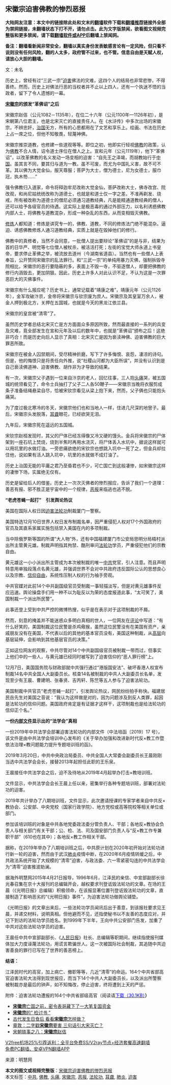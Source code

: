  <h2>宋徽宗迫害佛教的惨烈恶报</h2> <p class="notice"><b>大陆网友注意：本文中的链接除此处和文末的<a href="https://github.com/bannedbook/fanqiang" >翻墙</a>软件下载和<a href="https://github.com/killgcd/justmysocks/blob/master/README.md">翻墙推荐</a>链接外全部为禁网链接，未翻墙状态下打不开，请勿点击。此为文字版禁闻，欲看图文视频完整版和更多禁闻，请下载<a href="https://github.com/bannedbook/fanqiang">翻墙软件或APP</a>后翻墙上禁闻网。</p><p>备注：翻墙看新闻非常安全，翻墙以真实身份发表敏感言论有一定风险，但只看不说则没有任何风险，翻的人太多，政府管不过来，也不管。信息自由是天赋人权，请放心大胆的翻墙。</b></p>  <div class="entry"> <p>文：未名</p> <p>历史上，曾经有过“三武一宗”<a href="https://www.bannedbook.org/bnews/tag/%e8%bf%ab%e5%ae%b3/" class="st_tag internal_tag" rel="tag" title="标签 迫害 下的日志">迫害</a>佛法的灾难，这四个人的结局也非常悲惨，不得善终。然而，历史上对佛法行恶的当权者并不止以上四人，还有一个执迷不悟的当政者，留下了令人遗憾的一幕。</p> <p><b><a href="https://www.bannedbook.org/bnews/tag/%E5%AE%8B%E5%BE%BD%E5%AE%97/" class="st_tag internal_tag" rel="tag" title="标签 宋徽宗 下的日志">宋徽宗</a>的颁发“革佛诏”之后</b></p> <p>宋徽宗赵佶（公元1082－1135年），在位二十六年（公元1100年—1126年初），是宋朝第八位君主，也是北宋灭亡的直接责任人。在《水浒传》中多次出场的宋徽宗，不辨忠奸，<span class='wp_keywordlink'><a href="https://www.bannedbook.org/forum24/topic8925.html" title="《治国大道》" target="_blank">治国</a></span>无方，所有的心思都用在了文艺和享乐上。绘画、书法在历史上占一席之位，但他不知敬畏，轻蔑神佛。</p> <p>宋徽宗推崇道教，也修建一些道观等等。即位之初，他即实行轻视<span class='wp_keywordlink'><a href="https://www.qi-gong.me/buddhism/" title="佛教" target="_blank">佛教</a></span>的政策，认为<a href="https://www.bannedbook.org/bnews/tag/%e4%bd%9b%e6%95%99/" class="st_tag internal_tag" rel="tag" title="标签 佛教 下的日志">佛教</a>不合人情，诏令道士序位在僧人之上。宣和元年（公元1119年），他下“革佛诏”，以改革佛教的名义发动一场变相的迫害：“自先王之泽竭，而胡教始行于<span class='wp_keywordlink_affiliate'><a href="https://www.bannedbook.org/" title="中国" target="_blank">中国</a></span>。虽其言不同，要其归与道为一教。虽不可废，而尤为中国礼义害，故不可不革。其以佛为大觉金仙，服天尊服；菩萨为大士，僧为德士，尼为女德士，服巾冠，执木笏……”</p> <p>强令佛教归入道家，命令将释迦牟尼改称大觉金仙，菩萨改称大士，佛寺改宫、院改观，和尚尼姑统统改称为道德士，也就是和道士仅一字之差。不准再剃发、烧戒，所有被改称为道德士的僧尼必须通习道教经典，凡是能精通道教经典的僧人，还可以给予各级官员的待遇。这实际上是极恶毒的通过外部压力，以名利诱惑佛教内部人士，将佛教与道教混杂，形成一种杂乱的东西，从而变相毁灭佛教。</p> <p><span class='wp_keywordlink'><a href="https://www.qi-gong.me/" title="气功修炼网" target="_blank">修炼</a></span>人都知道：修炼是讲究专一的，佛教、道教，不同的修炼法门绝不能混杂。逼迫、诱惑佛教修炼人通习道教经典，实质上就是在毁掉他们的修行。</p> <p>佛教中的真修者，当然不会同意，一批僧人提出要辩论“革佛诏”的是与非，结果为首的日华严、明觉等七位僧人被杖杀，被活活打死；左街的宝觉大师永道上书皇帝，要求停止革佛之举，被流放去道州（今湖南省道县）。当然也有一些僧人上表奉旨，公开赞同宋徽宗的乱法罪行。和“三武一宗”的单纯用暴力灭佛，强制拆毁寺院相比，宋徽宗的恶行要隐蔽的多，表面上不毁一寺，不驱逐僧人，却要把佛教的修行内涵毁去，更加阴狠。因此，历史上许多人对此认识不足，不认为这是一次罪恶巨大的灭佛事件。</p> <p>宋徽宗有什么报应呢？历史书上，通常记载着“靖康之难”，靖康元年（公元1126年），金军攻破汴京，金帝将宋徽宗与钦宗废为庶人。宋徽宗及其皇室万余人，被金人押到极北方，关押在五国城，也就是今天的黑龙江依兰县。</p> <p>宋徽宗的皇宫被“清零”了。</p> <p>虽然历史学者总结北宋灭亡是方方面面众多原因所致，然而最直接的一系列的兵变及灾难，竟全部发生在宣和元年及以后的数年中，也就是“革佛诏”颁布之后！这绝非巧合！而是历史向后人显示了真相：北宋灭亡是因为亵渎神佛、迫害佛教的巨大罪恶所致。</p>  <p>宋徽宗在被金人囚禁期间，受尽精神折磨，写下了许多悔恨、哀怨，凄凉的诗句。但是，他的悔恨只是将责任向外推，说“社稷山河都为大臣所误”，并没有认识到是自己亵渎佛道神、迫害佛教、胡作非为才导致的结果。</p> <p>有一次，宋徽宗父子遇到一位来自汴京的老人，回忆往事，三人抱<a href="https://www.bannedbook.org/bnews/tag/%e5%a4%b4%e7%97%9b/" class="st_tag internal_tag" rel="tag" title="标签 头痛 下的日志">头痛</a>哭，被五国城的统领看见了，命令士兵抽打了父子二人各50鞭子——宋徽宗当晚将衣服剪成条子准备结绳悬梁自尽，恰被宋钦宗看见从梁上抱下来，然而，父子俩也只能抱头痛哭。</p> <p>为了度过极北寒冷的冬天，宋徽宗他们也和当地人一样，住进几尺深的地窨子。最后，宋徽宗头发脱落，<a href="https://www.bannedbook.org/bnews/tag/%E8%80%B3%E8%81%8B/" class="st_tag internal_tag" rel="tag" title="标签 耳聋 下的日志">耳聋</a>眼花，已经欲哭无泪。</p> <p>九年后，宋徽宗死在遥远的五国城。</p> <p>宋钦宗赵桓发现时，其父的尸体已经冻得像又冷又硬的馒头。金兵将宋徽宗的尸体架到一座石坑上焚烧，烧到半焦时再用水浇灭，将尸体丢入水坑中，据说这样就可以用坑里的水做灯油。一旁悲痛欲绝的宋钦宗也想跳入坑中一死了之，但金兵却拉住他，说如果有活人跳入坑中，坑里的水就做不成灯油了。</p> <p>历史上治国无能的平庸之君乃至昏君也不少，可亡国亡到这般凄惨，如宋徽宗这样的凄惨下场，实属绝无仅有。</p> <p>历史是留给后人的借鉴。历史上一次次灭佛者的惨烈报应，告诉了我们一个道理：善恶有报、邪不胜正是宇宙中的一个规律，<a href="https://www.bannedbook.org/bnews/tag/%E6%81%B6%E6%8A%A5/" class="st_tag internal_tag" rel="tag" title="标签 恶报 下的日志">恶报</a>来临逃也逃不脱。</p> <p><b>“老虎苍蝇一起打”　引发舆论热议</b></p> <p>美国在国际人权日因<span class='wp_keywordlink'><a href="https://www.bannedbook.org/forum11/topic278.html" title="评江泽民与中共相互利用迫害法轮功" target="_blank">迫害法轮功</a></span>制裁厦门一警察。</p> <p>美国特选12月10日世界人权日发布制裁名单，因严重侵犯人权对17个外国政府的官员及其直系家属实施包括禁入美国在内的多项制裁。</p> <p>当中除俄罗斯等国的所谓“大人物”外，还有中国福建厦门市公安局思明分局梧村派出所主管黄元雄。制裁声明指其拘禁、酷刑审问<a href="https://www.bannedbook.org/bnews/tag/%e6%b3%95%e8%bd%ae%e5%8a%9f/" class="st_tag internal_tag" rel="tag" title="标签 法轮功 下的日志">法轮功</a>学员，严重侵犯他们的宗教自由。</p>  <p>黄元雄这一小小派出所主管成为本次被制裁的唯一<a href="https://www.bannedbook.org/bnews/tag/%e4%b8%ad%e5%85%b1/" class="st_tag internal_tag" rel="tag" title="标签 中共 下的日志">中共</a>党官，引人注意。而且声明特意用单独段落点名黄元雄，并强调世界不会对中共政府违反国际公认的思想良心以及宗教、<span class='wp_keywordlink'><a href="https://www.bannedbook.org/forum11/topic307.html" title="禁片：在中国宗教信仰自由吗？" target="_blank">信仰自由</a></span>，系统性压制人权的行为袖手旁观。</p> <p>中共官媒对此前14个中共副国级官员受制裁一事轻描淡写，但是对黄元雄事件反应迅速。舆论操盘手们用一种不以为耻反以为荣的态度报道此事，“太可笑了，美国制裁一个派出所民警”。</p> <p>此事还登上受到中共严控的微博热搜，似乎是在表示对于这项制裁的不屑。</p> <p>然而，刻意的掩盖并不能迷惑众多明白真相的世人，一位网友在<span class='wp_keywordlink_affiliate'><a href="https://www.bannedbook.org/bnews/comments/" title="新闻评论" target="_blank">评论</a></span>中写道：“有什么好笑的，美国制裁这位民警是杀鸡儆猴，虽然这位民警没有在美国有资产，亲戚朋友没有在美国，不代表以后的其他的基本官员没有，美国这种制裁，从<span class='wp_keywordlink_affiliate'><a href="https://www.bannedbook.org/bnews/ccpdope/" title="中共高层内幕" target="_blank">高层</a></span>向基层延伸，会影响到其他基层官员的决策。”</p> <p>正如这位网友的观察，中共尽管对14个中共副国级官员被制裁一带而过，但事实上他们中的一些人，与黄元雄已经同时被写到了迫害信仰的“恶人罪行榜”上。</p> <p>12月7日，美国国务院与财政部就中共强行通过“港版国安法”、破坏香港人权宣布制裁14名中共全国人大副委员长。核查14名被制裁的中共人大副委员长名单，发现至少有王晨、曹建明、张春贤、吉丙轩、陈竺等五人参与了迫害法轮功。</p> <p>美国制裁中共官员“老虎苍蝇一起打”，引发舆论热议，网民纷纷拍手称快。福建居民岳先生对美国之音说：“我认为这样做是对的，因为问题涉及到反人类罪，起因是法轮功的信仰问题。美国政府肯定是有证据才这样干，这项制裁也是给法轮功的信仰正个名。”</p> <p><b>一份<span class='wp_keywordlink'><a href="https://www.bannedbook.org/forum34/" title="中共内部文件 中共保密文件 解密文件" target="_blank">内部文件</a></span>显示出的“法学会”真相</b></p> <p>一份2019年中共法学会部署迫害法轮功的内部文件（中法培函〔2019〕17 号）。该文件是由中共法学会培训中心发布的《关于举办加强和改进新时代反×教工作暨依法治理×教问题能力提升专题培训班的函》。</p> <p>2019年3月20日，中共中央政治局委员、中共全国人大常委会副委员长王晨刚刚当选中共法学会会长，接替2013年起担任此职的王乐泉。</p> <p>王晨接任中共法学会之后，迫不及待地从2019年4月起举办打击×教培训班。</p>  <p>文件显示，中共法学会会长王晨上任以来，密集举行各种专题培训班，部署对法轮功的迫害。</p> <p>2019年共计举办了八期培训班，文件显示，此次邀请授课的专家学者来自中共反×教协会、公安部、中央党校（国家行政学院）、地方党校或高等院校等相关单位或部门。</p> <p>参加该培训班的对象是中共各地党委政法委分管负责人、干部；各地反×教协会负责人与相关部门有关干部；公、检、法、司及国安部门负责人与“反×教工作专兼职干部”（610也在其中）；各地反×教工作相关干部。</p> <p>据称，在2019年举办了八期培训班之后，中共原计划在2020年初开始对法轮功进行新一轮的迫害，然而由于武汉<a href="https://www.bannedbook.org/bnews/tag/%e8%82%ba%e7%82%8e/" class="st_tag internal_tag" rel="tag" title="标签 肺炎 下的日志">肺炎</a>疫情中断，在2020年6月疫情转缓之后，中共政法系统开始了大规模的“清零”迫害，与政法委、六一零紧密勾连的中共法学会为“清零”迫害推波助澜。</p> <p>据海外明慧网2015年4月21日报导，1996年6月，江泽民的亲信、中宣部副部长徐光春召集在京十大报刊的总编辑开会，越权要求刊登诋毁法轮功的文章。在场的王晨（《光明日报》总编辑）积极领命，在该报显著位置刊登诋毁法轮功的文章，直接制造了影响恶劣的“《光明日报》事件”，为迫害法轮功做舆论铺垫。</p> <p>《光明日报》的文章出来后，一些法轮功学员闻讯后出于善意，到该报社要求见王晨，并递交材料，说明真相。但他避而不见，还指使秘书以不友善的态度应对，并记下到访的法轮功学员姓名。到1999年下半年，王向中共公安部门告发，加重了中共对这些法轮功学员的迫害。</p> <p>王晨任中共中宣部副部长、《<span class='wp_keywordlink'><a href="https://www.bannedbook.org/forum2/topic109.html" title="透视人民日报" target="_blank">人民日报</a></span>》社长、总编辑等职期间，继续指使报刊媒体加大力度诬蔑法轮功，用谎言欺骗世人。这一次被国际社会制裁，其追随中共迫害善良的罪行已写在了世界的善恶榜上。</p> <p><b>结语：</b></p> <p>江泽民时代的高官，加上病亡、撤职等等，几近“清零”的命运。164个中共省部高官迫害法轮大法得到现世报应，而当下14个中共人大副委员长，以及派出所警察被制裁亦是最后的钟声，如不知悔改，停止迫害，终将遭到上天的严惩。</p> <p>附件：迫害法轮功遭报的164个中共省部级高官（阅读请<a href="http://package.minghui.org/mh/2020/12/29/ebao.zip"><span style="color: 0000ff;">下载（30.1KB）</span></a><b>）</b></p> <ul class='op-related-articles' title='相关阅读'> <li><a href='https://www.bannedbook.org/bnews/ssgc/20200815/1380369.html' target='_blank'><b>宋徽宗</b>亡国之前，密令表哥藏下了一大笔复国资金</a></li> <li><a href='https://www.bannedbook.org/bnews/comments/20200608/1370967.html' target='_blank'><b>宋徽宗</b>的“ 检讨书 ”</a></li> <li><a href='https://www.bannedbook.org/bnews/lifebaike/20200317/1295309.html' target='_blank'>古代发生日食后 看看<b>宋徽宗</b>怎样做？</a></li> <li><a href='https://www.bannedbook.org/bnews/lifebaike/20200312/1292648.html' target='_blank'>章敦：二字戳<b>宋徽宗</b>要害 三句话引大宋灭亡？</a></li> <li><a href='https://www.bannedbook.org/bnews/lishi/20190205/1075842.html' target='_blank'>宋朝轶事之八：<b>宋徽宗</b>赵佶</a></li> </ul> <p class="texttj"> <a href="https://github.com/bannedbook/fanqiang/wiki/V2ray%E6%9C%BA%E5%9C%BA" target="_blank">V2free机场25%引荐返利：全平台免费SS/V2ray节点+经济套餐高速翻墙</a><br/> <a href="https://github.com/bannedbook/fanqiang/wiki/%E7%A6%81%E9%97%BB%E7%BD%91%E5%AE%89%E5%8D%93%E7%BF%BB%E5%A2%99%E6%96%B0%E9%97%BBAPP" target="_blank">免费PC翻墙、安卓VPN翻墙APP</a></p><p>来源：明慧网</p> <a name='sharetosocial'></a>       <div><b>本文的图文或视频完整版</b>：<a href='https://www.bannedbook.org/bnews/cbnews/20201230/1457934.html'>宋徽宗迫害佛教的惨烈恶报</a></div>  </div><!--END ENTRY--> <div class="postfooter"> <div>本文标签：<a href="https://www.bannedbook.org/bnews/tag/%e4%b8%ad%e5%85%b1/" rel="tag">中共</a>, <a href="https://www.bannedbook.org/bnews/tag/%e4%bd%9b%e6%95%99/" rel="tag">佛教</a>, <a href="https://www.bannedbook.org/bnews/tag/%e5%a4%b4%e7%97%9b/" rel="tag">头痛</a>, <a href="https://www.bannedbook.org/bnews/tag/%E5%AE%8B%E5%BE%BD%E5%AE%97/" rel="tag">宋徽宗</a>, <a href="https://www.bannedbook.org/bnews/tag/%E6%81%B6%E6%8A%A5/" rel="tag">恶报</a>, <a href="https://www.bannedbook.org/bnews/tag/%e6%b3%95%e8%bd%ae%e5%8a%9f/" rel="tag">法轮功</a>, <a href="https://www.bannedbook.org/bnews/tag/%E8%80%B3%E8%81%8B/" rel="tag">耳聋</a>, <a href="https://www.bannedbook.org/bnews/tag/%e8%82%ba%e7%82%8e/" rel="tag">肺炎</a>, <a href="https://www.bannedbook.org/bnews/tag/%e8%bf%ab%e5%ae%b3/" rel="tag">迫害</a></div>  </div><!--END POSTFOOTER--> 